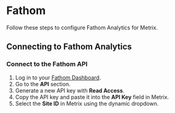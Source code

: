 # Fathom
Follow these steps to configure Fathom Analytics for Metrix.

## Connecting to Fathom Analytics

### Connect to the Fathom API
1. Log in to your [Fathom Dashboard](https://app.usefathom.com/settings/api).
1. Go to the **API** section.
1. Generate a new API key with **Read Access**.
1. Copy the API key and paste it into the **API Key** field in Metrix.
1. Select the **Site ID** in Metrix using the dynamic dropdown.
